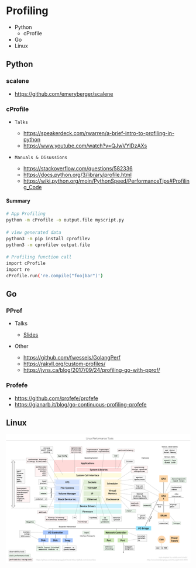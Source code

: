 # Profiling

* Python
  * cProfile
* Go
* Linux


## Python

### scalene

* https://github.com/emeryberger/scalene

### cProfile
* `Talks`
  * https://speakerdeck.com/rwarren/a-brief-intro-to-profiling-in-python
  * https://www.youtube.com/watch?v=QJwVYlDzAXs

* `Manuals & Disussions`
  * https://stackoverflow.com/questions/582336
  * https://docs.python.org/3/library/profile.html
  * https://wiki.python.org/moin/PythonSpeed/PerformanceTips#Profiling_Code

#### Summary

```bash
# App Profiling
python -m cProfile -o output.file myscript.py

# view generated data
python3 -m pip install cprofilev
python3 -m cprofilev output.file

# Profiling function call
import cProfile
import re
cProfile.run('re.compile("foo|bar")')
```

## Go

### PProf


* Talks
  * [Slides](https://speakerdeck.com/filosottile/you-latency-and-profiling-at-golanguk-2017)

* Other
  * https://github.com/fwessels/GolangPerf
  * https://rakyll.org/custom-profiles/
  * https://jvns.ca/blog/2017/09/24/profiling-go-with-pprof/


### Profefe

  * https://github.com/profefe/profefe
  * https://gianarb.it/blog/go-continuous-profiling-profefe


## Linux

![](../Linux/perf.png)